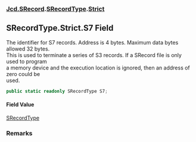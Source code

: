 ### [Jcd.SRecord](Jcd.SRecord.md 'Jcd.SRecord').[SRecordType](Jcd.SRecord.SRecordType.md 'Jcd.SRecord.SRecordType').[Strict](Jcd.SRecord.SRecordType.Strict.md 'Jcd.SRecord.SRecordType.Strict')

## SRecordType.Strict.S7 Field

The identifier for S7 records. Address is 4 bytes. Maximum data bytes allowed 32 bytes.  
This is used to terminate a series of S3 records. If a SRecord file is only used to program  
a memory device and the execution location is ignored, then an address of zero could be  
used.

```csharp
public static readonly SRecordType S7;
```

#### Field Value
[SRecordType](Jcd.SRecord.SRecordType.md 'Jcd.SRecord.SRecordType')

### Remarks